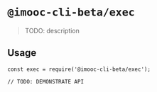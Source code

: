 # `@imooc-cli-beta/exec`

> TODO: description

## Usage

```
const exec = require('@imooc-cli-beta/exec');

// TODO: DEMONSTRATE API
```
